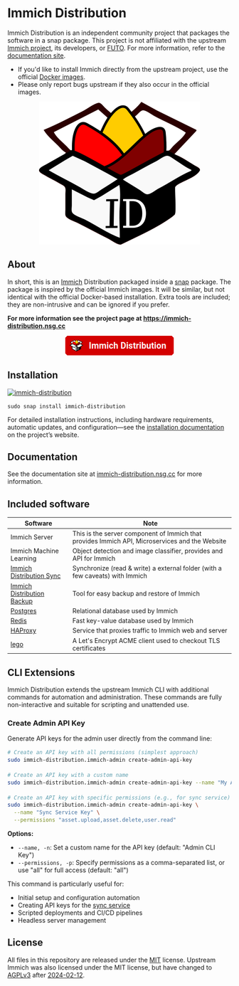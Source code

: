 # Immich Distribution

Immich Distribution is an independent community project that packages the software in a snap package. This project is not affiliated with the upstream [Immich project](https://immich.app/), its developers, or [FUTO](https://futo.org). For more information, refer to the [documentation site](https://immich-distribution.nsg.cc).

- If you'd like to install Immich directly from the upstream project, use the official [Docker images](https://immich.app/docs/install/docker-compose).
- Please only report bugs upstream if they also occur in the official images.

<p align="center">
  <img src="docs/docs/assets/immich-dist.png">
</p>

## About

In short, this is an [Immich](https://immich.app/) Distribution packaged inside a [snap](https://snapcraft.io/docs) package. The package is inspired by the official Immich images. It will be similar, but not identical with the official Docker-based installation. Extra tools are included; they are non-intrusive and can be ignored if you prefer.

<strong>For more information see the project page at https://immich-distribution.nsg.cc</strong>

<p align="center">
  <a href="https://immich-distribution.nsg.cc"><img src="docs/docs/assets/button.png"></a>
</p>

## Installation
[![immich-distribution](https://snapcraft.io/immich-distribution/badge.svg)](https://snapcraft.io/immich-distribution)

```
sudo snap install immich-distribution
```

For detailed installation instructions, including hardware requirements, automatic updates, and configuration—see the [installation documentation](https://immich-distribution.nsg.cc/install/) on the project’s website. 

## Documentation

See the documentation site at [immich-distribution.nsg.cc](https://immich-distribution.nsg.cc) for more information.

## Included software

| Software | Note |
| -------- | -------- |
| Immich Server | This is the server component of Immich that provides Immich API, Microservices and the Website |
| Immich Machine Learning | Object detection and image classifier, provides and API for Immich |
| [Immich Distribution Sync](https://immich-distribution.nsg.cc/configuration/sync/) | Synchronize (read & write) a external folder (with a few caveats) with Immich |
| [Immich Distribution Backup](https://immich-distribution.nsg.cc/configuration/backup-restore/) | Tool for easy backup and restore of Immich |
| [Postgres](https://www.postgresql.org/) | Relational database used by Immich |
| [Redis](https://redis.io/) | Fast key-value database used by Immich |
| [HAProxy](https://www.haproxy.org/) | Service that proxies traffic to Immich web and server |
| [lego](https://github.com/go-acme/lego) | A Let's Encrypt ACME client used to checkout TLS certificates |

## CLI Extensions

Immich Distribution extends the upstream Immich CLI with additional commands for automation and administration. These commands are fully non-interactive and suitable for scripting and unattended use.

### Create Admin API Key

Generate API keys for the admin user directly from the command line:

```bash
# Create an API key with all permissions (simplest approach)
sudo immich-distribution.immich-admin create-admin-api-key

# Create an API key with a custom name
sudo immich-distribution.immich-admin create-admin-api-key --name "My Admin Key"

# Create an API key with specific permissions (e.g., for sync service)
sudo immich-distribution.immich-admin create-admin-api-key \
  --name "Sync Service Key" \
  --permissions "asset.upload,asset.delete,user.read"
```

**Options:**
- `--name, -n`: Set a custom name for the API key (default: "Admin CLI Key")
- `--permissions, -p`: Specify permissions as a comma-separated list, or use "all" for full access (default: "all")

This command is particularly useful for:
- Initial setup and configuration automation
- Creating API keys for the [sync service](https://immich-distribution.nsg.cc/configuration/sync/)
- Scripted deployments and CI/CD pipelines
- Headless server management

## License

All files in this repository are released under the [MIT](https://opensource.org/license/mit) license. Upstream Immich was also licensed under the MIT license, but have changed to [AGPLv3](https://opensource.org/license/agpl-v3) after [2024-02-12](https://github.com/immich-app/immich/pull/7046).
